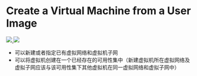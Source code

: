 # Create a Virtual Machine from a User Image

<a href="https://portal.azure.cn/#create/Microsoft.Template/uri/https%3A%2F%2Fraw.githubusercontent.com%2Fdafoyiming%2Fazure-quick-start-china%2Fmeat%2F101-vm-vnet-avs%2Fazuredeploy.json" target="_blank">
    <img src="http://azuredeploy.net/deploybutton.png"/>
</a>
<a href="http://armviz.io/#/?load=https%3A%2F%2Fraw.githubusercontent.com%2FAzure%2Fazure-quickstart-templates%2Fmaster%2F101-vm-from-user-image%2Fazuredeploy.json" target="_blank">
    <img src="http://armviz.io/visualizebutton.png"/>
</a>

- 可以新建或者指定已有虚拟网络和虚拟机子网
- 可以将虚拟机创建在一个已经存在的可用性集中（新建虚拟机所在虚拟网络及虚拟子网应该与该可用性集下其他虚拟机在同一虚拟网络和虚拟子网中）

